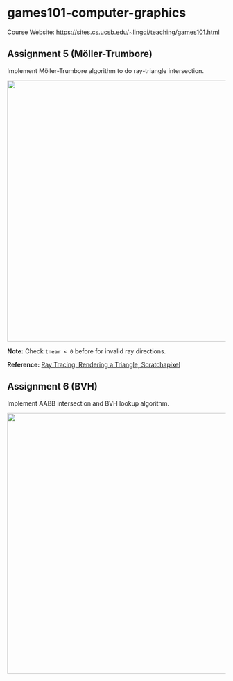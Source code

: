 # games101-computer-graphics

Course Website: 
https://sites.cs.ucsb.edu/~lingqi/teaching/games101.html


## Assignment 5 (Möller-Trumbore)

Implement Möller-Trumbore algorithm to do ray-triangle intersection.

<img src="https://bloggg-1254259681.cos.na-siliconvalley.myqcloud.com/1v5i8.png" width="600">


**Note:** Check `tnear < 0` before for invalid ray directions.

**Reference:** [Ray Tracing: Rendering a Triangle, Scratchapixel](https://www.scratchapixel.com/lessons/3d-basic-rendering/ray-tracing-rendering-a-triangle/moller-trumbore-ray-triangle-intersection)

## Assignment 6 (BVH)

Implement AABB intersection and BVH lookup algorithm.

<img src="https://bloggg-1254259681.cos.na-siliconvalley.myqcloud.com/gyk5l.png" width="600">